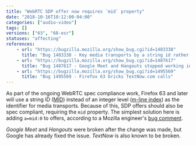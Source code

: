 ```yaml
---
title: "WebRTC SDP offer now requires `mid` property"
date: "2018-10-16T10:12:00-04:00"
categories: ["audio-video"]
tags: []
versions: ["63", "68-esr"]
statuses: "affecting"
references:
    - url: "https://bugzilla.mozilla.org/show_bug.cgi?id=1483338"
      title: "Bug 1483338 - Key media transports by a string id rather than level"
    - url: "https://bugzilla.mozilla.org/show_bug.cgi?id=1487617"
      title: "Bug 1487617 - Google Meet and Hangouts stopped working in Firefox 63"
    - url: "https://bugzilla.mozilla.org/show_bug.cgi?id=1495569"
      title: "Bug 1495569 - Firefox 63 bricks TextNow.com calls"
---
```

As part of the ongoing WebRTC spec compliance work, Firefox 63 and later will use a string ID ([MID](https://developer.mozilla.org/docs/Web/API/RTCIceCandidate/sdpMid)) instead of an integer level ([m-line index](https://developer.mozilla.org/docs/Web/API/RTCIceCandidate/sdpMLineIndex)) as the identifier for media transports. Because of this, SDP offers should also be spec compliant, requiring the `mid` property. The simplest solution here is adding `a=mid:0` to offers, according to a Mozilla engineer's [bug comment](https://bugzilla.mozilla.org/show_bug.cgi?id=1495569#c17).

*Google Meet* and *Hangouts* were broken after the change was made, but Google has already fixed the issue. *TextNow* is also known to be broken.
